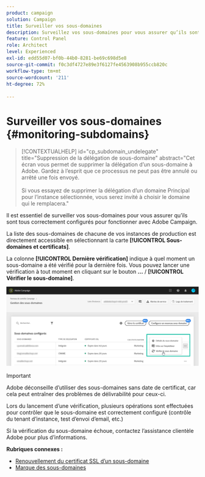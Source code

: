 ```yaml
---
product: campaign
solution: Campaign
title: Surveiller vos sous-domaines
description: Surveillez vos sous-domaines pour vous assurer qu’ils sont tous correctement configurés pour fonctionner avec Adobe Campaign.
feature: Control Panel
role: Architect
level: Experienced
exl-id: edd55d07-bf0b-44b0-8281-be69c698d5e8
source-git-commit: f0c3df4727e89e3f6127fe4563908b955ccb820c
workflow-type: tm+mt
source-wordcount: '211'
ht-degree: 72%

---
```


# Surveiller vos sous-domaines {#monitoring-subdomains}

>[!CONTEXTUALHELP]
>id="cp_subdomain_undelegate"
>title="Suppression de la délégation de sous-domaine"
>abstract="Cet écran vous permet de supprimer la délégation d’un sous-domaine à Adobe. Gardez à l’esprit que ce processus ne peut pas être annulé ou arrêté une fois envoyé.<br><br>Si vous essayez de supprimer la délégation d’un domaine Principal pour l’instance sélectionnée, vous serez invité à choisir le domaine qui le remplacera."

Il est essentiel de surveiller vos sous-domaines pour vous assurer qu’ils sont tous correctement configurés pour fonctionner avec Adobe Campaign.

La liste des sous-domaines de chacune de vos instances de production est directement accessible en sélectionnant la carte **[!UICONTROL Sous-domaines et certificats]**.

La colonne **[!UICONTROL Dernière vérification]** indique à quel moment un sous-domaine a été vérifié pour la dernière fois. Vous pouvez lancer une vérification à tout moment en cliquant sur le bouton **...** / **[!UICONTROL Vérifier le sous-domaine]**.

![](assets/subdomain_verification.png)

>[!IMPORTANT]
>
>Adobe déconseille d’utiliser des sous-domaines sans date de certificat, car cela peut entraîner des problèmes de délivrabilité pour ceux-ci.

Lors du lancement d’une vérification, plusieurs opérations sont effectuées pour contrôler que le sous-domaine est correctement configuré (contrôle du tenant d’instance, test d’envoi d’email, etc.)

Si la vérification du sous-domaine échoue, contactez l’assistance clientèle Adobe pour plus d’informations.

**Rubriques connexes :**

* [Renouvellement du certificat SSL d’un sous-domaine](../../subdomains-certificates/using/renewing-subdomain-certificate.md)
* [Marque des sous-domaines](../../subdomains-certificates/using/subdomains-branding.md)
